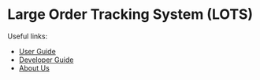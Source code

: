 # Large Order Tracking System (LOTS)



Useful links:
* [User Guide](UserGuide.md)
* [Developer Guide](DeveloperGuide.md)
* [About Us](AboutUs.md)
